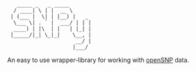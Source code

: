        _____ _   _ _____
      / ____| \ | |  __ \
     | (___ |  \| | |__) |   _
      \___ \| . ` |  ___/ | | |
      ____) | |\  | |   | |_| |
     |_____/|_| \_|_|    \__, |
                          __/ |
                         |___/

An easy to use wrapper-library for working with [openSNP](http://opensnp.org) data.
